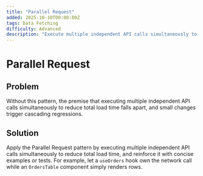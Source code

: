 ```yaml
---
title: "Parallel Request"
added: 2025-10-10T00:00:00Z
tags: Data Fetching
difficulty: Advanced
description: "Execute multiple independent API calls simultaneously to reduce total load time."
---
```

# Parallel Request

## Problem

Without this pattern, the premise that executing multiple independent API calls simultaneously to reduce total load time falls apart, and small changes trigger cascading regressions.

## Solution

Apply the Parallel Request pattern by executing multiple independent API calls simultaneously to reduce total load time, and reinforce it with concise examples or tests. For example, let a `useOrders` hook own the network call while an `OrdersTable` component simply renders rows.
